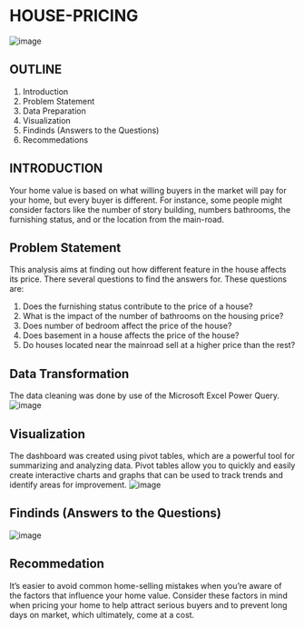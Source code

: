 # HOUSE-PRICING
![image](https://github.com/KANYIANALYST/HOUSE-PRICING/assets/130997793/9c39f9d6-9a66-48d7-8abb-cbe734b81200)

## OUTLINE
1. Introduction
2. Problem Statement
4. Data Preparation
5. Visualization
6. Findinds (Answers to the Questions)
7. Recommedations
## INTRODUCTION
Your home value is based on what willing buyers in the market will pay for your home, but every buyer is different. For instance, some people might consider factors like the number of story building, numbers bathrooms, the furnishing status, and or the location from the main-road. 
## Problem Statement
This analysis aims at finding out how different feature in the house affects its price. There several questions to find the answers for.
These questions are:

1. Does the furnishing status contribute to the price of a house?								
2. What is the impact of the number of bathrooms on the housing price?								
3. Does number of bedroom affect the price of the house?
4. Does basement in a house affects the price of the house?								
5. Do houses located near the mainroad sell at a higher price than the rest?	
## Data Transformation
The data cleaning was done by use of the Microsoft Excel Power Query.
![image](https://github.com/KANYIANALYST/HOUSE-PRICING/assets/130997793/d33faed2-c86c-470f-9955-465537cea40f)

## Visualization
The dashboard was created using pivot tables, which are a powerful tool for summarizing and analyzing data. Pivot tables allow you to quickly and easily create interactive charts and graphs that can be used to track trends and identify areas for improvement.
![image](https://github.com/KANYIANALYST/HOUSE-PRICING/assets/130997793/9c39f9d6-9a66-48d7-8abb-cbe734b81200)
## Findinds (Answers to the Questions)
![image](https://github.com/KANYIANALYST/HOUSE-PRICING/assets/130997793/53b481f2-daa4-492f-8721-ab8ca705539a)


## Recommedation
It’s easier to avoid common home-selling mistakes when you’re aware of the factors that influence your home value. Consider these factors in mind when pricing your home to help attract serious buyers and to prevent long days on market, which ultimately, come at a cost.





